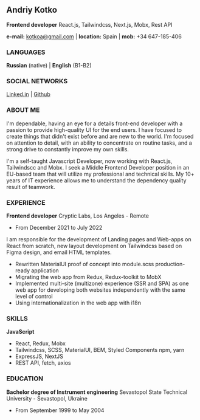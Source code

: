 ## Andriy Kotko

**Frontend developer**
React.js, Tailwindcss, Next.js, Mobx, Rest API

**e-mail:** kotkoa@gmail.com | **location:** Spain | **mob:** +34 647-185-406

### LANGUAGES

**Russian** (native) | **English** (B1-B2)

### SOCIAL NETWORKS

[Linked.in](https://www.linkedin.com/in/kotkoa/) | [Github](https://github.com/Kotkoa)

### ABOUT ME

I'm dependable, having an eye for a details front-end developer with a passion to provide high-quality UI for the end users. I have focused to create things that didn't exist before and are new to the world. I'm focused on attention to detail, with an ability to concentrate on routine tasks, and a strong drive to constantly improve my own skills.

I'm a self-taught Javascript Developer, now working with React.js, Tailwindscc and Mobx. I seek a Middle Frontend Developer position in an EU-based team that will utilize my professional and technical skills. My 10+ years of IT experience allows me to understand the dependency quality result of teamwork.

### EXPERIENCE

**Frontend developer**
Cryptic Labs, Los Angeles - Remote

- From December 2021 to July 2022

I am responsible for the development of Landing pages and Web-apps on React from scratch, new layout development on Tailwindcss based on Figma design, and email HTML templates.

- Rewritten MaterialUI proof of concept into module.scss production-ready application
- Migrating the web app from Redux, Redux-toolkit to MobX
- Implemented multi-site (multizone) experience (SSR and SPA) as one web app for developing both websites independently with the same level of control
- Using internationalization in the web app with i18n

### SKILLS

**JavaScript**

- React, Redux, Mobx
- Tailwindcss, SCSS, MaterialUI, BEM, Styled Components npm, yarn
- ExpressJS, NextJS
- REST API, fetch, axios

### EDUCATION

**Bachelor degree of Instrument engineering**
Sevastopol State Technical University - Sevastopol, Ukraine

- From September 1999 to May 2004
